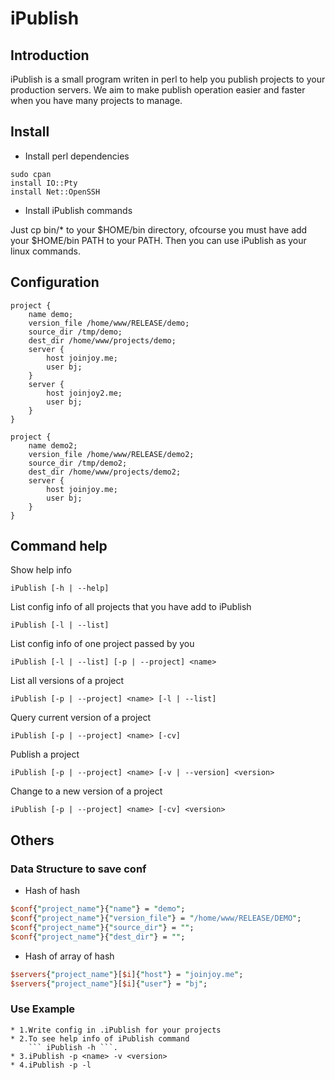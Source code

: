 iPublish
============

## Introduction
iPublish is a small program writen in perl to help you
publish projects to your production servers. We aim to 
make publish operation easier and faster when you have 
many projects to manage.

## Install

* Install perl dependencies
```text
sudo cpan 
install IO::Pty
install Net::OpenSSH
```

* Install iPublish commands

Just cp bin/* to your $HOME/bin directory, ofcourse you must 
have add your $HOME/bin PATH to your PATH. Then you can use 
iPublish as your linux commands.

## Configuration

```text
project {
    name demo;
    version_file /home/www/RELEASE/demo;
    source_dir /tmp/demo;
    dest_dir /home/www/projects/demo;
    server {
        host joinjoy.me;
        user bj;
    }
    server {
        host joinjoy2.me;
        user bj;
    }
}

project {
    name demo2;
    version_file /home/www/RELEASE/demo2;
    source_dir /tmp/demo2;
    dest_dir /home/www/projects/demo2;
    server {
        host joinjoy.me;
        user bj;
    }
}
```

## Command help
Show help info 
```text
iPublish [-h | --help]
```

List config info of all projects that you have add to iPublish
```text
iPublish [-l | --list]
```

List config info of one project passed by you
```text
iPublish [-l | --list] [-p | --project] <name>
```
   
List all versions of a project
```text
iPublish [-p | --project] <name> [-l | --list]
``` 

Query current version of a project
```text
iPublish [-p | --project] <name> [-cv]
```

Publish a project 
```text
iPublish [-p | --project] <name> [-v | --version] <version>
```

Change to a new version of a project
```text
iPublish [-p | --project] <name> [-cv] <version>
```

## Others

### Data Structure to save conf

* Hash of hash
```perl
$conf{"project_name"}{"name"} = "demo";
$conf{"project_name"}{"version_file"} = "/home/www/RELEASE/DEMO";
$conf{"project_name"}{"source_dir"} = "";
$conf{"project_name"}{"dest_dir"} = "";
```

* Hash of array of hash
```perl
$servers{"project_name"}[$i]{"host"} = "joinjoy.me";
$servers{"project_name"}[$i]{"user"} = "bj";
```

### Use Example
```
* 1.Write config in .iPublish for your projects
* 2.To see help info of iPublish command 
    ``` iPublish -h ```.
* 3.iPublish -p <name> -v <version> 
* 4.iPublish -p -l
```


